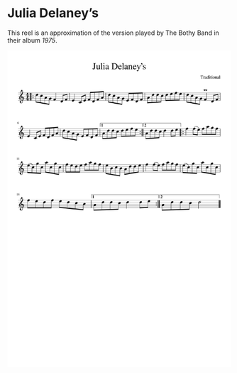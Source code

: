 # Julia Delaney’s

This reel is an approximation of the version played by The Bothy Band in their album _1975_.

![Julia Delaney's](Julia_Delaneys-1.png)